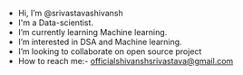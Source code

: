 -  Hi, I’m @srivastavashivansh
-  I'm a Data-scientist.
-  I’m currently learning Machine learning.
-  I’m interested in DSA and Machine learning.
-  I’m looking to collaborate on open source project
-  How to reach me:- officialshivanshsrivastava@gmail.com 

<!---
srivastavashivansh/srivastavashivansh is a ✨ special ✨ repository because its `README.md` (this file) appears on your GitHub profile.
You can click the Preview link to take a look at your changes.
--->
